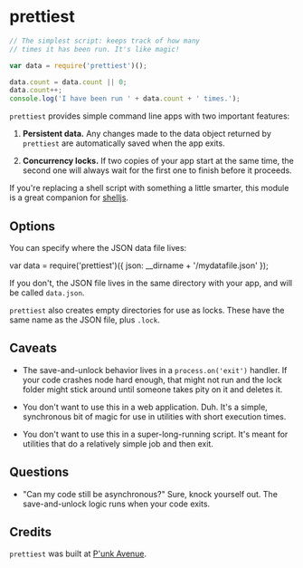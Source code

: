 # prettiest

```javascript
// The simplest script: keeps track of how many
// times it has been run. It's like magic!

var data = require('prettiest')();

data.count = data.count || 0;
data.count++;
console.log('I have been run ' + data.count + ' times.');
```

`prettiest` provides simple command line apps with two important features:

1. **Persistent data.** Any changes made to the data object returned by `prettiest` are automatically saved when the app exits.

2. **Concurrency locks.** If two copies of your app start at the same time, the second one will always wait for the first one to finish before it proceeds.

If you're replacing a shell script with something a little smarter, this module is a great companion for [shelljs](http://documentup.com/arturadib/shelljs).

## Options

You can specify where the JSON data file lives:

var data = require('prettiest')({ json: __dirname + '/mydatafile.json' });

If you don't, the JSON file lives in the same directory with your app, and will be called `data.json`.

`prettiest` also creates empty directories for use as locks. These have the same name as the JSON file, plus `.lock`.

## Caveats

* The save-and-unlock behavior lives in a `process.on('exit')` handler. If your code crashes node hard enough, that might not run and the lock folder might stick around until someone takes pity on it and deletes it.

* You don't want to use this in a web application. Duh. It's a simple, synchronous bit of magic for use in utilities with short execution times.

* You don't want to use this in a super-long-running script. It's meant for utilities that do a relatively simple job and then exit.

## Questions

* "Can my code still be asynchronous?" Sure, knock yourself out. The save-and-unlock logic runs when your code exits.

## Credits

`prettiest` was built at [P'unk Avenue](https://punkave.com).
